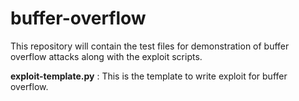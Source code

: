 # buffer-overflow

This repository will contain the test files for demonstration of buffer overflow attacks along with the exploit scripts.

**exploit-template.py** : This is the template to write exploit for buffer overflow.
